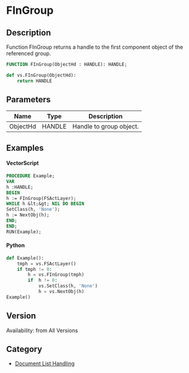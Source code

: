 # FInGroup

## Description
Function FInGroup returns a handle to the first component object of the referenced group.

```pascal
FUNCTION FInGroup(ObjectHd : HANDLE): HANDLE;
```

```python
def vs.FInGroup(ObjectHd):
    return HANDLE
```

## Parameters
|Name|Type|Description|
|---|---|---|
|ObjectHd|HANDLE|Handle to group object.|

## Examples
#### VectorScript ####
```pascal
PROCEDURE Example;
VAR
h :HANDLE;
BEGIN
h := FInGroup(FSActLayer);
WHILE h &lt;&gt; NIL DO BEGIN
SetClass(h, 'None');
h := NextObj(h);
END;
END;
RUN(Example);
```
#### Python ####
```python
def Example():
	tmph = vs.FSActLayer()
	if tmph != 0:
		h = vs.FInGroup(tmph)
		if  h != 0:			
			vs.SetClass(h, 'None')
			h = vs.NextObj(h)
Example()
```

## Version
Availability: from All Versions

## Category
* [Document List Handling](../Categories/Document%20List%20Handling.md)
